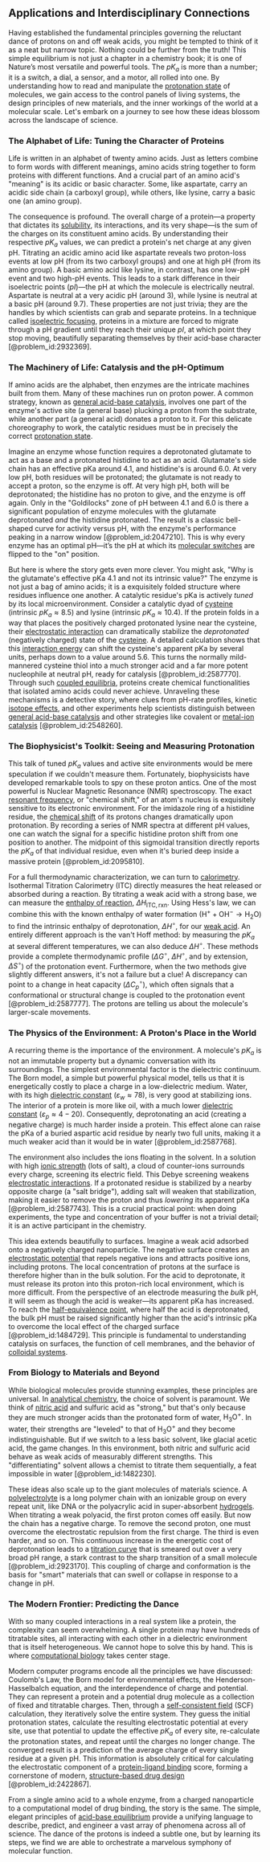 ## Applications and Interdisciplinary Connections

Having established the fundamental principles governing the reluctant dance of protons on and off weak acids, you might be tempted to think of it as a neat but narrow topic. Nothing could be further from the truth! This simple equilibrium is not just a chapter in a chemistry book; it is one of Nature’s most versatile and powerful tools. The $pK_a$ is more than a number; it is a switch, a dial, a sensor, and a motor, all rolled into one. By understanding how to read and manipulate the [protonation state](@article_id:190830) of molecules, we gain access to the control panels of living systems, the design principles of new materials, and the inner workings of the world at a molecular scale. Let's embark on a journey to see how these ideas blossom across the landscape of science.

### The Alphabet of Life: Tuning the Character of Proteins

Life is written in an alphabet of twenty amino acids. Just as letters combine to form words with different meanings, amino acids string together to form proteins with different functions. And a crucial part of an amino acid's "meaning" is its acidic or basic character. Some, like aspartate, carry an acidic side chain (a carboxyl group), while others, like lysine, carry a basic one (an amino group).

The consequence is profound. The overall charge of a protein—a property that dictates its [solubility](@article_id:147116), its interactions, and its very shape—is the sum of the charges on its constituent amino acids. By understanding their respective $pK_a$ values, we can predict a protein's net charge at any given pH. Titrating an acidic amino acid like aspartate reveals two proton-loss events at low pH (from its two carboxyl groups) and one at high pH (from its amino group). A basic amino acid like lysine, in contrast, has one low-pH event and two high-pH events. This leads to a stark difference in their isoelectric points ($pI$)—the pH at which the molecule is electrically neutral. Aspartate is neutral at a very acidic pH (around 3), while lysine is neutral at a basic pH (around 9.7). These properties are not just trivia; they are the handles by which scientists can grab and separate proteins. In a technique called [isoelectric focusing](@article_id:162311), proteins in a mixture are forced to migrate through a pH gradient until they reach their unique $pI$, at which point they stop moving, beautifully separating themselves by their acid-base character [@problem_id:2932369].

### The Machinery of Life: Catalysis and the pH-Optimum

If amino acids are the alphabet, then enzymes are the intricate machines built from them. Many of these machines run on proton power. A common strategy, known as [general acid-base catalysis](@article_id:139627), involves one part of the enzyme's active site (a general base) plucking a proton from the substrate, while another part (a general acid) donates a proton to it. For this delicate choreography to work, the catalytic residues must be in precisely the correct [protonation state](@article_id:190830).

Imagine an enzyme whose function requires a deprotonated glutamate to act as a base and a protonated histidine to act as an acid. Glutamate's side chain has an effective pKa around 4.1, and histidine's is around 6.0. At very low pH, both residues will be protonated; the glutamate is not ready to accept a proton, so the enzyme is off. At very high pH, both will be deprotonated; the histidine has no proton to give, and the enzyme is off again. Only in the "Goldilocks" zone of pH between 4.1 and 6.0 is there a significant population of enzyme molecules with the glutamate deprotonated *and* the histidine protonated. The result is a classic bell-shaped curve for activity versus pH, with the enzyme's performance peaking in a narrow window [@problem_id:2047210]. This is why every enzyme has an optimal pH—it’s the pH at which its [molecular switches](@article_id:154149) are flipped to the "on" position.

But here is where the story gets even more clever. You might ask, "Why is the glutamate's effective pKa 4.1 and not its intrinsic value?" The enzyme is not just a bag of amino acids; it is a exquisitely folded structure where residues influence one another. A catalytic residue's pKa is actively *tuned* by its local microenvironment. Consider a catalytic dyad of [cysteine](@article_id:185884) (intrinsic $pK_a \approx 8.5$) and lysine (intrinsic $pK_a \approx 10.4$). If the protein folds in a way that places the positively charged protonated lysine near the cysteine, their [electrostatic interaction](@article_id:198339) can dramatically stabilize the *deprotonated* (negatively charged) state of the [cysteine](@article_id:185884). A detailed calculation shows that this [interaction energy](@article_id:263839) can shift the cysteine's apparent pKa by several units, perhaps down to a value around 5.6. This turns the normally mild-mannered cysteine thiol into a much stronger acid and a far more potent nucleophile at neutral pH, ready for catalysis [@problem_id:2587770]. Through such [coupled equilibria](@article_id:152228), proteins create chemical functionalities that isolated amino acids could never achieve. Unraveling these mechanisms is a detective story, where clues from pH-rate profiles, kinetic [isotope effects](@article_id:182219), and other experiments help scientists distinguish between [general acid-base catalysis](@article_id:139627) and other strategies like covalent or [metal-ion catalysis](@article_id:194968) [@problem_id:2548260].

### The Biophysicist's Toolkit: Seeing and Measuring Protonation

This talk of tuned $pK_a$ values and active site environments would be mere speculation if we couldn't measure them. Fortunately, biophysicists have developed remarkable tools to spy on these proton antics. One of the most powerful is Nuclear Magnetic Resonance (NMR) spectroscopy. The exact [resonant frequency](@article_id:265248), or "chemical shift," of an atom's nucleus is exquisitely sensitive to its electronic environment. For the imidazole ring of a histidine residue, the [chemical shift](@article_id:139534) of its protons changes dramatically upon protonation. By recording a series of NMR spectra at different pH values, one can watch the signal for a specific histidine proton shift from one position to another. The midpoint of this sigmoidal transition directly reports the $pK_a$ of that individual residue, even when it's buried deep inside a massive protein [@problem_id:2095810].

For a full thermodynamic characterization, we can turn to [calorimetry](@article_id:144884). Isothermal Titration Calorimetry (ITC) directly measures the heat released or absorbed during a reaction. By titrating a weak acid with a strong base, we can measure the [enthalpy of reaction](@article_id:137325), $\Delta H_{\mathrm{ITC,rxn}}$. Using Hess's law, we can combine this with the known enthalpy of water formation ($\mathrm{H}^+ + \mathrm{OH}^- \to \mathrm{H_2O}$) to find the intrinsic enthalpy of deprotonation, $\Delta H^{\circ}$, for our [weak acid](@article_id:139864). An entirely different approach is the van't Hoff method: by measuring the $pK_a$ at several different temperatures, we can also deduce $\Delta H^{\circ}$. These methods provide a complete thermodynamic profile ($\Delta G^{\circ}$, $\Delta H^{\circ}$, and by extension, $\Delta S^{\circ}$) of the protonation event. Furthermore, when the two methods give slightly different answers, it's not a failure but a clue! A discrepancy can point to a change in heat capacity ($\Delta C_p^{\circ}$), which often signals that a conformational or structural change is coupled to the protonation event [@problem_id:2587777]. The protons are telling us about the molecule's larger-scale movements.

### The Physics of the Environment: A Proton's Place in the World

A recurring theme is the importance of the environment. A molecule's $pK_a$ is not an immutable property but a dynamic conversation with its surroundings. The simplest environmental factor is the dielectric continuum. The Born model, a simple but powerful physical model, tells us that it is energetically costly to place a charge in a low-dielectric medium. Water, with its high [dielectric constant](@article_id:146220) ($\varepsilon_w \approx 78$), is very good at stabilizing ions. The interior of a protein is more like oil, with a much lower [dielectric constant](@article_id:146220) ($\varepsilon_p \approx 4-20$). Consequently, deprotonating an acid (creating a negative charge) is much harder inside a protein. This effect alone can raise the pKa of a buried aspartic acid residue by nearly two full units, making it a much weaker acid than it would be in water [@problem_id:2587768].

The environment also includes the ions floating in the solvent. In a solution with high [ionic strength](@article_id:151544) (lots of salt), a cloud of counter-ions surrounds every charge, screening its electric field. This Debye screening weakens [electrostatic interactions](@article_id:165869). If a protonated residue is stabilized by a nearby opposite charge (a "salt bridge"), adding salt will weaken that stabilization, making it easier to remove the proton and thus *lowering* its apparent pKa [@problem_id:2587743]. This is a crucial practical point: when doing experiments, the type and concentration of your buffer is not a trivial detail; it is an active participant in the chemistry.

This idea extends beautifully to surfaces. Imagine a weak acid adsorbed onto a negatively charged nanoparticle. The negative surface creates an [electrostatic potential](@article_id:139819) that repels negative ions and attracts positive ions, including protons. The local concentration of protons at the surface is therefore higher than in the bulk solution. For the acid to deprotonate, it must release its proton into this proton-rich local environment, which is more difficult. From the perspective of an electrode measuring the *bulk* pH, it will seem as though the acid is weaker—its apparent pKa has increased. To reach the [half-equivalence point](@article_id:174209), where half the acid is deprotonated, the bulk pH must be raised significantly higher than the acid's intrinsic pKa to overcome the local effect of the charged surface [@problem_id:1484729]. This principle is fundamental to understanding catalysis on surfaces, the function of cell membranes, and the behavior of [colloidal systems](@article_id:187573).

### From Biology to Materials and Beyond

While biological molecules provide stunning examples, these principles are universal. In [analytical chemistry](@article_id:137105), the choice of solvent is paramount. We think of [nitric acid](@article_id:153342) and sulfuric acid as "strong," but that's only because they are much stronger acids than the protonated form of water, $\mathrm{H_3O^+}$. In water, their strengths are "leveled" to that of $\mathrm{H_3O^+}$ and they become indistinguishable. But if we switch to a less basic solvent, like glacial acetic acid, the game changes. In this environment, both nitric and sulfuric acid behave as weak acids of measurably different strengths. This "differentiating" solvent allows a chemist to titrate them sequentially, a feat impossible in water [@problem_id:1482230].

These ideas also scale up to the giant molecules of materials science. A [polyelectrolyte](@article_id:188911) is a long polymer chain with an ionizable group on every repeat unit, like DNA or the polyacrylic acid in super-absorbent [hydrogels](@article_id:158158). When titrating a weak polyacid, the first proton comes off easily. But now the chain has a negative charge. To remove the second proton, one must overcome the electrostatic repulsion from the first charge. The third is even harder, and so on. This continuous increase in the energetic cost of deprotonation leads to a [titration curve](@article_id:137451) that is smeared out over a very broad pH range, a stark contrast to the sharp transition of a small molecule [@problem_id:2923170]. This coupling of charge and conformation is the basis for "smart" materials that can swell or collapse in response to a change in pH.

### The Modern Frontier: Predicting the Dance

With so many coupled interactions in a real system like a protein, the complexity can seem overwhelming. A single protein may have hundreds of titratable sites, all interacting with each other in a dielectric environment that is itself heterogeneous. We cannot hope to solve this by hand. This is where [computational biology](@article_id:146494) takes center stage.

Modern computer programs encode all the principles we have discussed: Coulomb's Law, the Born model for environmental effects, the Henderson-Hasselbalch equation, and the interdependence of charge and potential. They can represent a protein and a potential drug molecule as a collection of fixed and titratable charges. Then, through a [self-consistent field](@article_id:136055) (SCF) calculation, they iteratively solve the entire system. They guess the initial protonation states, calculate the resulting electrostatic potential at every site, use that potential to update the effective $pK_a$ of every site, re-calculate the protonation states, and repeat until the charges no longer change. The converged result is a prediction of the average charge of every single residue at a given pH. This information is absolutely critical for calculating the electrostatic component of a [protein-ligand binding](@article_id:168201) score, forming a cornerstone of modern, [structure-based drug design](@article_id:177014) [@problem_id:2422867].

From a single amino acid to a whole enzyme, from a charged nanoparticle to a computational model of drug binding, the story is the same. The simple, elegant principles of [acid-base equilibrium](@article_id:145014) provide a unifying language to describe, predict, and engineer a vast array of phenomena across all of science. The dance of the protons is indeed a subtle one, but by learning its steps, we find we are able to orchestrate a marvelous symphony of molecular function.
